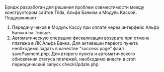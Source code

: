 Бридж разработан для решения проблем совместимости между конструктором сайтов Tilda, Альфа Банком и Модуль Кассой.
Поддерживает:
1. Передачу чеков в Модуль Кассу при оплате через интерфейс Альфа Банака на Тильде.
2. Автоматическую операцию фискализации возврата при отмене платежа в ЛК Альфа Банка.
Для активации первого пункта необходимо задать в качестве "success page" файл savePayment.php.
Для второго пункта и автоматического обновления статуса платежей, необходимо внести в cron периодический запуск checkUpdate.php

